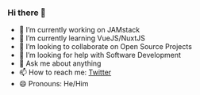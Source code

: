 ### Hi there 👋

- 🔭 I’m currently working on JAMstack
- 🌱 I’m currently learning VueJS/NuxtJS
- 👯 I’m looking to collaborate on Open Source Projects
- 🤔 I’m looking for help with Software Development
- 💬 Ask me about anything
- 📫 How to reach me: [Twitter](https://twitter.com/imadzguy)
- 😄 Pronouns: He/Him
